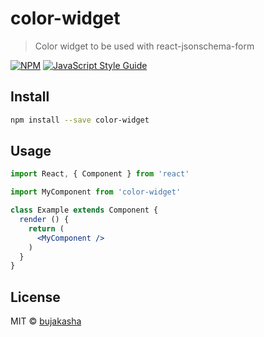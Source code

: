 # color-widget

> Color widget to be used with react-jsonschema-form

[![NPM](https://img.shields.io/npm/v/color-widget.svg)](https://www.npmjs.com/package/color-widget) [![JavaScript Style Guide](https://img.shields.io/badge/code_style-standard-brightgreen.svg)](https://standardjs.com)

## Install

```bash
npm install --save color-widget
```

## Usage

```jsx
import React, { Component } from 'react'

import MyComponent from 'color-widget'

class Example extends Component {
  render () {
    return (
      <MyComponent />
    )
  }
}
```

## License

MIT © [bujakasha](https://github.com/bujakasha)
